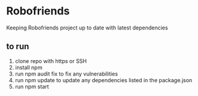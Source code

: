 # Robofriends

Keeping Robofriends project up to date with latest dependencies

## to run

1.  clone repo with https or SSH
2.  install npm
3.  run npm audit fix to fix any vulnerabilities
4.  run npm update to update any dependencies listed in the package.json
4.  run npm start

